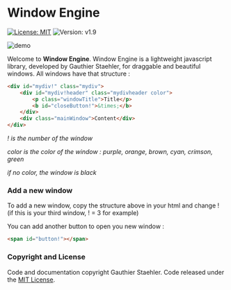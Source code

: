 # Window Engine

[![License: MIT](https://img.shields.io/badge/License-MIT-brightgreen.svg)](https://github.com/GStaehler/Window-Engine/blob/master/LICENSE)
![Version: v1.9](https://img.shields.io/badge/Version-v1.9-brightgreen.svg)[]()

![demo](https://github.com/GStaehler/Window_Engine/blob/master/demo.JPG)    

Welcome to **Window Engine**.  Window Engine is a lightweight javascript library, developed by Gauthier Staehler, for draggable and beautiful windows.
All windows have that structure :

```html
<div id="mydiv!" class="mydiv">
	<div id="mydiv!header" class="mydivheader color">
		<p class="windowTitle">Title</p>
		<b id="closeButton!">&times;</b>
	</div>
	<div class="mainWindow">Content</div>
</div>
```
*! is the number of the window*

*color is the color of the window : purple, orange, brown, cyan, crimson, green*

*if no color, the window is black*

### Add a new window

To add a new window, copy the structure above in your html and change ! (if this is your third window, ! = 3 for example)

You can add another button to open you new window :

```html
<span id="button!"></span>
```

### Copyright and License

Code and documentation copyright Gauthier Staehler. Code released under the [MIT License](https://github.com/GStaehler/Window-Engine/blob/master/LICENSE).